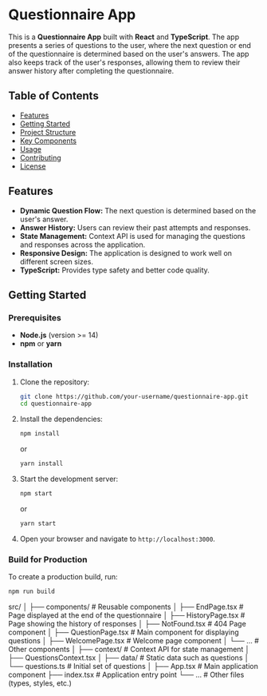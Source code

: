 # Questionnaire App

This is a **Questionnaire App** built with **React** and **TypeScript**. The app presents a series of questions to the user, where the next question or end of the questionnaire is determined based on the user's answers. The app also keeps track of the user's responses, allowing them to review their answer history after completing the questionnaire.

## Table of Contents

- [Features](#features)
- [Getting Started](#getting-started)
- [Project Structure](#project-structure)
- [Key Components](#key-components)
- [Usage](#usage)
- [Contributing](#contributing)
- [License](#license)

## Features

- **Dynamic Question Flow:** The next question is determined based on the user's answer.
- **Answer History:** Users can review their past attempts and responses.
- **State Management:** Context API is used for managing the questions and responses across the application.
- **Responsive Design:** The application is designed to work well on different screen sizes.
- **TypeScript:** Provides type safety and better code quality.

## Getting Started

### Prerequisites

- **Node.js** (version >= 14)
- **npm** or **yarn**

### Installation

1. Clone the repository:

   ```bash
   git clone https://github.com/your-username/questionnaire-app.git
   cd questionnaire-app
   ```

2. Install the dependencies:

   ```bash
   npm install
   ```

   or

   ```bash
   yarn install
   ```

3. Start the development server:

   ```bash
   npm start
   ```

   or

   ```bash
   yarn start
   ```

4. Open your browser and navigate to `http://localhost:3000`.

### Build for Production

To create a production build, run:

```bash
npm run build
```

src/
│
├── components/ # Reusable components
│ ├── EndPage.tsx # Page displayed at the end of the questionnaire
│ ├── HistoryPage.tsx # Page showing the history of responses
│ ├── NotFound.tsx # 404 Page component
│ ├── QuestionPage.tsx # Main component for displaying questions
│ ├── WelcomePage.tsx # Welcome page component
│ └── ... # Other components
│
├── context/ # Context API for state management
│ ├── QuestionsContext.tsx
│
├── data/ # Static data such as questions
│ └── questions.ts # Initial set of questions
│
├── App.tsx # Main application component
├── index.tsx # Application entry point
└── ... # Other files (types, styles, etc.)

